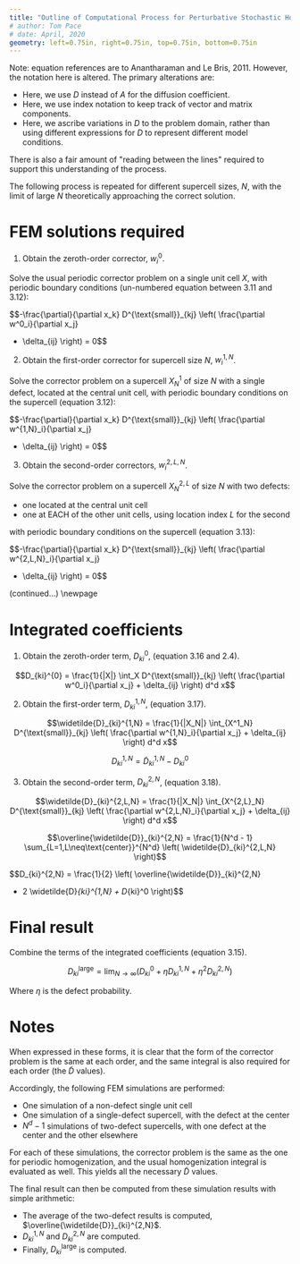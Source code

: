 ```yaml
---
title: "Outline of Computational Process for Perturbative Stochastic Homogenization"
# author: Tom Pace
# date: April, 2020
geometry: left=0.75in, right=0.75in, top=0.75in, bottom=0.75in
---
```

<!---
This markdown file is intended to be converted to pdf through pandoc with
pandoc -o <filename>.pdf <filename>.md
-->

Note: equation references are to Anantharaman and Le Bris, 2011.
However, the notation here is altered.
The primary alterations are:

- Here, we use $D$ instead of $A$ for the diffusion coefficient.
- Here, we use index notation to keep track of vector and matrix components.
- Here, we ascribe variations in $D$ to the problem domain, rather than using different expressions for $D$ to represent different model conditions.

There is also a fair amount of "reading between the lines" required to support this understanding of the process.

The following process is repeated for different supercell sizes, $N$,
with the limit of large $N$ theoretically approaching the correct solution.


# FEM solutions required

1) Obtain the zeroth-order corrector, $w^0_i$.

Solve the usual periodic corrector problem on a single unit cell $X$, with periodic boundary conditions (un-numbered equation between 3.11 and 3.12):

$$-\frac{\partial}{\partial x_k} D^{\text{small}}_{kj}
  \left( \frac{\partial w^0_i}{\partial x_j}
  + \delta_{ij} \right)
  = 0$$

2) Obtain the first-order corrector for supercell size $N$, $w^{1,N}_i$.

Solve the corrector problem on a supercell $X^1_N$ of size $N$ with a single defect, located at the central unit cell, with periodic boundary conditions on the supercell (equation 3.12):

$$-\frac{\partial}{\partial x_k} D^{\text{small}}_{kj}
  \left( \frac{\partial w^{1,N}_i}{\partial x_j}
  + \delta_{ij} \right)
  = 0$$

3) Obtain the second-order correctors, $w^{2,L,N}_i$.

Solve the corrector problem on a supercell $X^{2,L}_N$ of size $N$ with two defects:

- one located at the central unit cell
- one at EACH of the other unit cells, using location index $L$ for the second

with periodic boundary conditions on the supercell (equation 3.13):

$$-\frac{\partial}{\partial x_k} D^{\text{small}}_{kj}
  \left( \frac{\partial w^{2,L,N}_i}{\partial x_j}
  + \delta_{ij} \right)
  = 0$$

(continued...)
\newpage

# Integrated coefficients

1) Obtain the zeroth-order term, $D_{ki}^0$, (equation 3.16 and 2.4).

$$D_{ki}^{0} =
  \frac{1}{|X|}
  \int_X D^{\text{small}}_{kj}
  \left(
    \frac{\partial w^0_i}{\partial x_j} + \delta_{ij} 
  \right) d^d x$$

2) Obtain the first-order term, $D_{ki}^{1,N}$, (equation 3.17).

$$\widetilde{D}_{ki}^{1,N} =
  \frac{1}{|X_N|}
  \int_{X^1_N} D^{\text{small}}_{kj}
  \left(
    \frac{\partial w^{1,N}_i}{\partial x_j} + \delta_{ij}
  \right) d^d x$$

$$D_{ki}^{1,N} = \widetilde{D}_{ki}^{1,N} - D_{ki}^0$$

3) Obtain the second-order term, $D_{ki}^{2,N}$, (equation 3.18).

$$\widetilde{D}_{ki}^{2,L,N} =
  \frac{1}{|X_N|}
  \int_{X^{2,L}_N} D^{\text{small}}_{kj}
  \left(
    \frac{\partial w^{2,L,N}_i}{\partial x_j} + \delta_{ij}
  \right) d^d x$$

$$\overline{\widetilde{D}}_{ki}^{2,N} = 
\frac{1}{N^d - 1} \sum_{L=1,L\neq\text{center}}^{N^d} \left( \widetilde{D}_{ki}^{2,L,N} \right)$$

$$D_{ki}^{2,N} = \frac{1}{2} \left(
  \overline{\widetilde{D}}_{ki}^{2,N}
  - 2 \widetilde{D}_{ki}^{1,N} + D_{ki}^0
  \right)$$


# Final result

Combine the terms of the integrated coefficients (equation 3.15).

$$D_{ki}^{\text{large}} = \lim_{N\to\infty}
\left(
  D_{ki}^0 + \eta D_{ki}^{1,N} + \eta^2 D_{ki}^{2,N}
\right)$$

Where $\eta$ is the defect probability.

# Notes

When expressed in these forms,
it is clear that the form of the corrector problem is the same at each order,
and the same integral is also required for each order
(the $\widetilde{D}$ values).

Accordingly, the following FEM simulations are performed:

- One simulation of a non-defect single unit cell
- One simulation of a single-defect supercell, with the defect at the center
- $N^d-1$ simulations of two-defect supercells, with one defect at the center and the other elsewhere

For each of these simulations,
the corrector problem is the same as the one for periodic homogenization,
and the usual homogenization integral is evaluated as well.
This yields all the necessary $\widetilde{D}$ values.

The final result can then be computed from these simulation results
with simple arithmetic:

- The average of the two-defect results is computed, $\overline{\widetilde{D}}_{ki}^{2,N}$.
- $D_{ki}^{1,N}$ and $D_{ki}^{2,N}$ are computed.
- Finally, $D_{ki}^{\text{large}}$ is computed.
